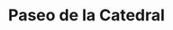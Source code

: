 ---
title: "Paseo de la Catedral"
url: /san-carlos-de-bariloche/paseo-de-la-catedral/
shop: Einkaufszentrum
---